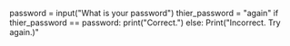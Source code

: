 password = input("What is your password")
thier_password = "again"
if thier_password == password:
   print("Correct.")
else:
     Print("Incorrect. Try again.)"
